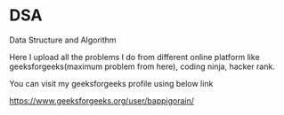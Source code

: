 # DSA
Data Structure and Algorithm


Here I upload all the problems I do from different online platform like geeksforgeeks(maximum problem from here), coding ninja, hacker rank.

You can visit my geeksforgeeks profile using below link 

https://www.geeksforgeeks.org/user/bappigorain/
